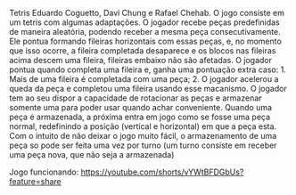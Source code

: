 Tetris
Eduardo Coguetto, Davi Chung e Rafael Chehab.
O jogo consiste em um tetris com algumas adaptações. 
O jogador recebe peças predefinidas de maneira aleatória, podendo receber a mesma peça consecutivamente. 
Ele pontua formando fileiras horizontais com essas peças, e, no momento que isso ocorre, a fileira completada desaparece e os blocos nas fileiras acima descem uma fileira, fileiras embaixo não são afetadas.
O jogador pontua quando completa uma fileira e, ganha uma pontuação extra caso: 1. Mais de uma fileira é completada com uma peça; 2. O jogador acelerou a queda da peça e completou uma fileira usando esse macanismo. 
O jogador tem ao seu dispor a capacidade de rotacionar as peças e armazenar somente uma para poder usar quando achar conveniente.
Quando uma peça é armazenada, a próxima entra em jogo como se fosse uma peça normal, redefinindo a posição (vertical e horizontal) em que a peça esta.
Com o intuito de não deixar o jogo muito fácil, o armazenamento de uma peça so pode ser feita uma vez por turno (um turno consiste em receber uma peça nova, que não seja a armazenada)

Jogo funcionando:
https://youtube.com/shorts/vYWtBFDGbUs?feature=share
